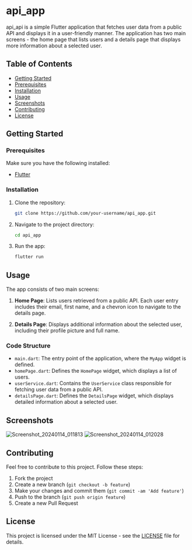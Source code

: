 # api_app

api_api is a simple Flutter application that fetches user data from a public API and displays it in a user-friendly manner. The application has two main screens - the home page that lists users and a details page that displays more information about a selected user.

## Table of Contents
- [Getting Started](#getting-started)
- [Prerequisites](#prerequisites)
- [Installation](#installation)
- [Usage](#usage)
- [Screenshots](#screenshots)
- [Contributing](#contributing)
- [License](#license)

## Getting Started

### Prerequisites
Make sure you have the following installed:
- [Flutter](https://flutter.dev/docs/get-started/install)

### Installation
1. Clone the repository:
   ```sh
   git clone https://github.com/your-username/api_app.git
   ```

2. Navigate to the project directory:
   ```sh
   cd api_app
   ```

3. Run the app:
   ```sh
   flutter run
   ```

## Usage

The app consists of two main screens:
1. **Home Page**: Lists users retrieved from a public API. Each user entry includes their email, first name, and a chevron icon to navigate to the details page.

2. **Details Page**: Displays additional information about the selected user, including their profile picture and full name.

### Code Structure

- `main.dart`: The entry point of the application, where the `MyApp` widget is defined.
- `homePage.dart`: Defines the `HomePage` widget, which displays a list of users.
- `userService.dart`: Contains the `UserService` class responsible for fetching user data from a public API.
- `detailsPage.dart`: Defines the `DetailsPage` widget, which displays detailed information about a selected user.

## Screenshots
![Screenshot_20240114_011813](https://github.com/dunMckenzie/api_app/assets/116878303/0003e531-80b5-4a2a-8235-9535c322de84)
![Screenshot_20240114_012028](https://github.com/dunMckenzie/api_app/assets/116878303/552047cb-943a-44fb-a003-80b135c5dbf8)



## Contributing

Feel free to contribute to this project. Follow these steps:
1. Fork the project
2. Create a new branch (`git checkout -b feature`)
3. Make your changes and commit them (`git commit -am 'Add feature'`)
4. Push to the branch (`git push origin feature`)
5. Create a new Pull Request

## License

This project is licensed under the MIT License - see the [LICENSE](LICENSE) file for details.
